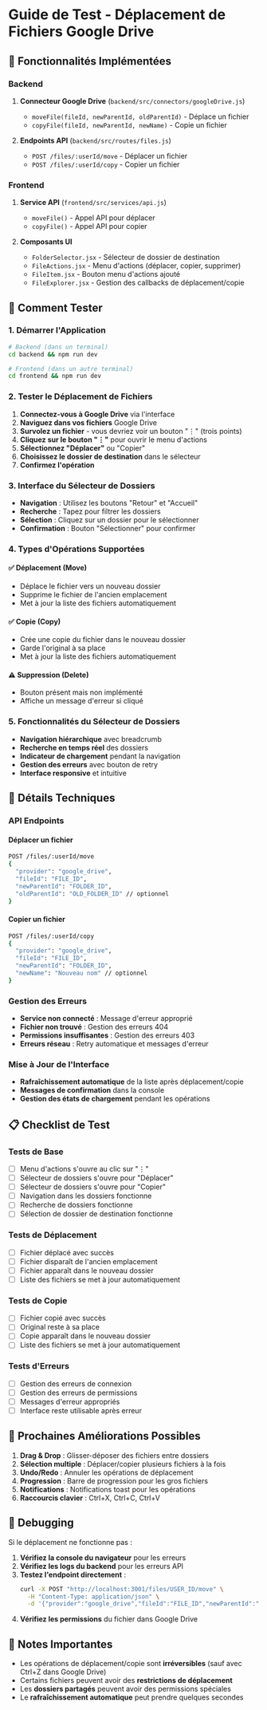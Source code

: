 # Guide de Test - Déplacement de Fichiers Google Drive

## 🎉 Fonctionnalités Implémentées

### Backend
1. **Connecteur Google Drive** (`backend/src/connectors/googleDrive.js`)
   - `moveFile(fileId, newParentId, oldParentId)` - Déplace un fichier
   - `copyFile(fileId, newParentId, newName)` - Copie un fichier

2. **Endpoints API** (`backend/src/routes/files.js`)
   - `POST /files/:userId/move` - Déplacer un fichier
   - `POST /files/:userId/copy` - Copier un fichier

### Frontend
1. **Service API** (`frontend/src/services/api.js`)
   - `moveFile()` - Appel API pour déplacer
   - `copyFile()` - Appel API pour copier

2. **Composants UI**
   - `FolderSelector.jsx` - Sélecteur de dossier de destination
   - `FileActions.jsx` - Menu d'actions (déplacer, copier, supprimer)
   - `FileItem.jsx` - Bouton menu d'actions ajouté
   - `FileExplorer.jsx` - Gestion des callbacks de déplacement/copie

## 🚀 Comment Tester

### 1. Démarrer l'Application

```bash
# Backend (dans un terminal)
cd backend && npm run dev

# Frontend (dans un autre terminal)
cd frontend && npm run dev
```

### 2. Tester le Déplacement de Fichiers

1. **Connectez-vous à Google Drive** via l'interface
2. **Naviguez dans vos fichiers** Google Drive
3. **Survolez un fichier** - vous devriez voir un bouton "⋮" (trois points)
4. **Cliquez sur le bouton "⋮"** pour ouvrir le menu d'actions
5. **Sélectionnez "Déplacer"** ou "Copier"
6. **Choisissez le dossier de destination** dans le sélecteur
7. **Confirmez l'opération**

### 3. Interface du Sélecteur de Dossiers

- **Navigation** : Utilisez les boutons "Retour" et "Accueil"
- **Recherche** : Tapez pour filtrer les dossiers
- **Sélection** : Cliquez sur un dossier pour le sélectionner
- **Confirmation** : Bouton "Sélectionner" pour confirmer

### 4. Types d'Opérations Supportées

#### ✅ Déplacement (Move)
- Déplace le fichier vers un nouveau dossier
- Supprime le fichier de l'ancien emplacement
- Met à jour la liste des fichiers automatiquement

#### ✅ Copie (Copy)
- Crée une copie du fichier dans le nouveau dossier
- Garde l'original à sa place
- Met à jour la liste des fichiers automatiquement

#### ⚠️ Suppression (Delete)
- Bouton présent mais non implémenté
- Affiche un message d'erreur si cliqué

### 5. Fonctionnalités du Sélecteur de Dossiers

- **Navigation hiérarchique** avec breadcrumb
- **Recherche en temps réel** des dossiers
- **Indicateur de chargement** pendant la navigation
- **Gestion des erreurs** avec bouton de retry
- **Interface responsive** et intuitive

## 🔧 Détails Techniques

### API Endpoints

#### Déplacer un fichier
```bash
POST /files/:userId/move
{
  "provider": "google_drive",
  "fileId": "FILE_ID",
  "newParentId": "FOLDER_ID",
  "oldParentId": "OLD_FOLDER_ID" // optionnel
}
```

#### Copier un fichier
```bash
POST /files/:userId/copy
{
  "provider": "google_drive",
  "fileId": "FILE_ID",
  "newParentId": "FOLDER_ID",
  "newName": "Nouveau nom" // optionnel
}
```

### Gestion des Erreurs

- **Service non connecté** : Message d'erreur approprié
- **Fichier non trouvé** : Gestion des erreurs 404
- **Permissions insuffisantes** : Gestion des erreurs 403
- **Erreurs réseau** : Retry automatique et messages d'erreur

### Mise à Jour de l'Interface

- **Rafraîchissement automatique** de la liste après déplacement/copie
- **Messages de confirmation** dans la console
- **Gestion des états de chargement** pendant les opérations

## 📋 Checklist de Test

### Tests de Base
- [ ] Menu d'actions s'ouvre au clic sur "⋮"
- [ ] Sélecteur de dossiers s'ouvre pour "Déplacer"
- [ ] Sélecteur de dossiers s'ouvre pour "Copier"
- [ ] Navigation dans les dossiers fonctionne
- [ ] Recherche de dossiers fonctionne
- [ ] Sélection de dossier de destination fonctionne

### Tests de Déplacement
- [ ] Fichier déplacé avec succès
- [ ] Fichier disparaît de l'ancien emplacement
- [ ] Fichier apparaît dans le nouveau dossier
- [ ] Liste des fichiers se met à jour automatiquement

### Tests de Copie
- [ ] Fichier copié avec succès
- [ ] Original reste à sa place
- [ ] Copie apparaît dans le nouveau dossier
- [ ] Liste des fichiers se met à jour automatiquement

### Tests d'Erreurs
- [ ] Gestion des erreurs de connexion
- [ ] Gestion des erreurs de permissions
- [ ] Messages d'erreur appropriés
- [ ] Interface reste utilisable après erreur

## 🎯 Prochaines Améliorations Possibles

1. **Drag & Drop** : Glisser-déposer des fichiers entre dossiers
2. **Sélection multiple** : Déplacer/copier plusieurs fichiers à la fois
3. **Undo/Redo** : Annuler les opérations de déplacement
4. **Progression** : Barre de progression pour les gros fichiers
5. **Notifications** : Notifications toast pour les opérations
6. **Raccourcis clavier** : Ctrl+X, Ctrl+C, Ctrl+V

## 🐛 Debugging

Si le déplacement ne fonctionne pas :

1. **Vérifiez la console du navigateur** pour les erreurs
2. **Vérifiez les logs du backend** pour les erreurs API
3. **Testez l'endpoint directement** :
   ```bash
   curl -X POST "http://localhost:3001/files/USER_ID/move" \
     -H "Content-Type: application/json" \
     -d '{"provider":"google_drive","fileId":"FILE_ID","newParentId":"FOLDER_ID"}'
   ```
4. **Vérifiez les permissions** du fichier dans Google Drive

## 📝 Notes Importantes

- Les opérations de déplacement/copie sont **irréversibles** (sauf avec Ctrl+Z dans Google Drive)
- Certains fichiers peuvent avoir des **restrictions de déplacement**
- Les **dossiers partagés** peuvent avoir des permissions spéciales
- Le **rafraîchissement automatique** peut prendre quelques secondes
